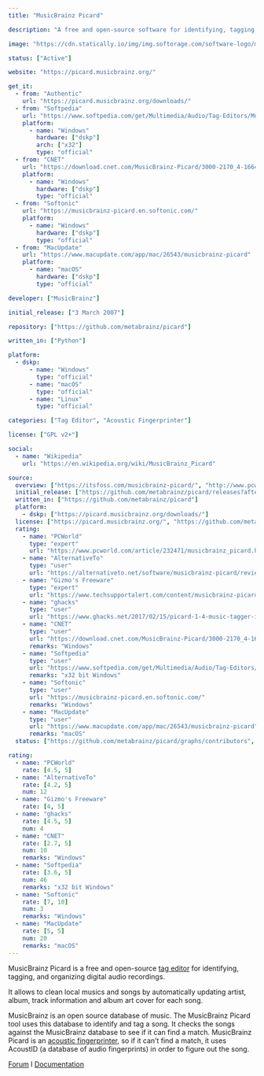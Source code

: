 ```yaml
---
title: "MusicBrainz Picard"

description: "A free and open-source software for identifying, tagging, and organizing digital audio recordings"

image: "https://cdn.statically.io/img/img.softorage.com/software-logo/musicbrainz-picard.png?h=64"

status: ["Active"]

website: "https://picard.musicbrainz.org/"

get_it:
  - from: "Authentic"
    url: "https://picard.musicbrainz.org/downloads/"
  - from: "Softpedia"
    url: "https://www.softpedia.com/get/Multimedia/Audio/Tag-Editors/MusicBrainz-Picard.shtml"
    platform:
      - name: "Windows"
        hardware: ["dskp"]
        arch: ["x32"]
        type: "official"
  - from: "CNET"
    url: "https://download.cnet.com/MusicBrainz-Picard/3000-2170_4-166444.html"
    platform:
      - name: "Windows"
        hardware: ["dskp"]
        type: "official"
  - from: "Softonic"
    url: "https://musicbrainz-picard.en.softonic.com/"
    platform:
      - name: "Windows"
        hardware: ["dskp"]
        type: "official"
  - from: "MacUpdate"
    url: "https://www.macupdate.com/app/mac/26543/musicbrainz-picard"
    platform:
      - name: "macOS"
        hardware: ["dskp"]
        type: "official"

developer: ["MusicBrainz"]

initial_release: ["3 March 2007"]

repository: ["https://github.com/metabrainz/picard"]

written_in: ["Python"]

platform:
  - dskp:
      - name: "Windows"
        type: "official"
      - name: "macOS"
        type: "official"
      - name: "Linux"
        type: "official"

categories: ["Tag Editor", "Acoustic Fingerprinter"]

license: ["GPL v2+"]

social:
  - name: "Wikipedia"
    url: "https://en.wikipedia.org/wiki/MusicBrainz_Picard"

source:
  overview: ["https://itsfoss.com/musicbrainz-picard/", "http://www.pcworld.com/article/232471/musicbrainz_picard.html", "https://picard.musicbrainz.org/"]
  initial_release: ["https://github.com/metabrainz/picard/releases?after=release-0.9.0alpha4"]
  written_in: ["https://github.com/metabrainz/picard"]
  platform:
    - dskp: ["https://picard.musicbrainz.org/downloads/"]
  license: ["https://picard.musicbrainz.org/", "https://github.com/metabrainz/picard/blob/master/COPYING.txt"]
  rating:
    - name: "PCWorld"
      type: "expert"
      url: "https://www.pcworld.com/article/232471/musicbrainz_picard.html"
    - name: "AlternativeTo"
      type: "user"
      url: "https://alternativeto.net/software/musicbrainz-picard/reviews/"
    - name: "Gizmo's Freeware"
      type: "expert"
      url: "https://www.techsupportalert.com/content/musicbrainz-picard.htm-0"
    - name: "ghacks"
      type: "user"
      url: "https://www.ghacks.net/2017/02/15/picard-1-4-music-tagger-is-out/"
    - name: "CNET"
      type: "user"
      url: "https://download.cnet.com/MusicBrainz-Picard/3000-2170_4-166444.html"
      remarks: "Windows"
    - name: "Softpedia"
      type: "user"
      url: "https://www.softpedia.com/get/Multimedia/Audio/Tag-Editors/MusicBrainz-Picard.shtml"
      remarks: "x32 bit Windows"
    - name: "Softonic"
      type: "user"
      url: "https://musicbrainz-picard.en.softonic.com/"
      remarks: "Windows"
    - name: "MacUpdate"
      type: "user"
      url: "https://www.macupdate.com/app/mac/26543/musicbrainz-picard"
      remarks: "macOS"
  status: ["https://github.com/metabrainz/picard/graphs/contributors", "https://community.metabrainz.org/c/picard"]

rating:
  - name: "PCWorld"
    rate: [4.5, 5]
  - name: "AlternativeTo"
    rate: [4.2, 5]
    num: 12
  - name: "Gizmo's Freeware"
    rate: [4, 5]
  - name: "ghacks"
    rate: [4.5, 5]
    num: 4
  - name: "CNET"
    rate: [2.7, 5]
    num: 10
    remarks: "Windows"
  - name: "Softpedia"
    rate: [3.6, 5]
    num: 46
    remarks: "x32 bit Windows"
  - name: "Softonic"
    rate: [7, 10]
    num: 3
    remarks: "Windows"
  - name: "MacUpdate"
    rate: [5, 5]
    num: 20
    remarks: "macOS"
---
```

  MusicBrainz Picard is a free and open-source [tag editor](/categories/tag-editor) for identifying, tagging, and organizing digital audio recordings.
  
  It allows to clean local musics and songs by automatically updating artist, album, track information and album art cover for each song.
  
  MusicBrainz is an open source database of music. The MusicBrainz Picard tool uses this database to identify and tag a song. It checks the songs against the MusicBrainz database to see if it can find a match. MusicBrainz Picard is an [acoustic fingerprinter](/categories/acoustic-fingerprinter), so if it can’t find a match, it uses AcoustID (a database of audio fingerprints) in order to figure out the song.
  
  [Forum](https://community.metabrainz.org/c/picard) I [Documentation](https://picard.musicbrainz.org/docs/)
  


